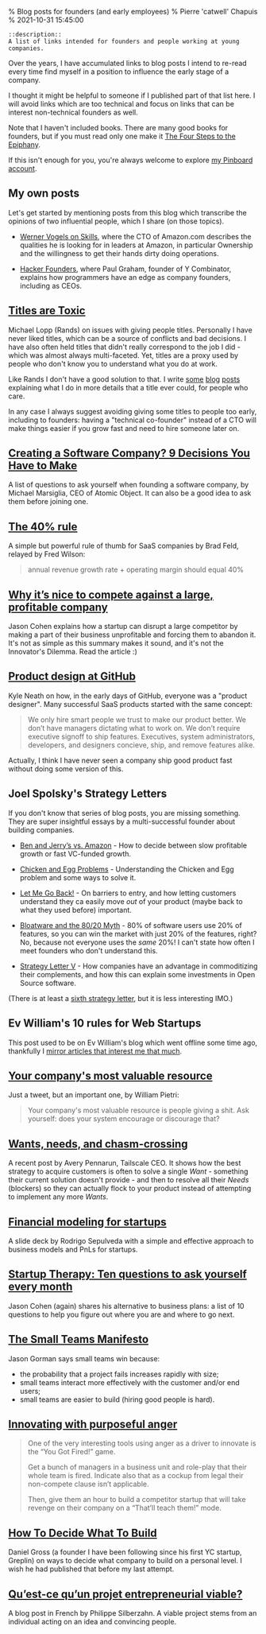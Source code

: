 % Blog posts for founders (and early employees)
% Pierre 'catwell' Chapuis
% 2021-10-31 15:45:00

    ::description::
    A list of links intended for founders and people working at young companies.

Over the years, I have accumulated links to blog posts I intend to re-read every time find myself in a position to influence the early stage of a company.

I thought it might be helpful to someone if I published part of that list here. I will avoid links which are too technical and focus on links that can be interest non-technical founders as well.

Note that I haven't included books. There are many good books for founders, but if you must read only one make it [The Four Steps to the Epiphany](https://www.amazon.com/Four-Steps-Epiphany-Steve-Blank/dp/0989200507).

If this isn't enough for you, you're always welcome to explore [my Pinboard account](https://pinboard.in/u:catwell/).

## My own posts

Let's get started by mentioning posts from this blog which transcribe the opinions of two influential people, which I share (on those topics).

- [Werner Vogels on Skills](https://blog.separateconcerns.com/2013-03-24-vogels-skills.html), where the CTO of Amazon.com describes the qualities he is looking for in leaders at Amazon, in particular Ownership and the willingness to get their hands dirty doing operations.

- [Hacker Founders](https://blog.separateconcerns.com/2014-05-28-hacker-founders.html), where Paul Graham, founder of Y Combinator, explains how programmers have an edge as company founders, including as CEOs.

## [Titles are Toxic](https://randsinrepose.com/archives/titles-are-toxic/)

Michael Lopp (Rands) on issues with giving people titles. Personally I have never liked titles, which can be a source of conflicts and bad decisions. I have also often held titles that didn't really correspond to the job I did - which was almost always multi-faceted. Yet, titles are a proxy used by people who don't know you to understand what you do at work.

Like Rands I don't have a good solution to that. I write [some](https://blog.separateconcerns.com/2013-06-20-three-years-proprietary-projects.html) [blog](https://blog.separateconcerns.com/2018-01-06-four-years.html) [posts](https://blog.separateconcerns.com/2021-05-01-inch.html) explaining what I do in more details that a title ever could, for people who care.

In any case I always suggest avoiding giving some titles to people too early, including to founders: having a "technical co-founder" instead of a CTO will make things easier if you grow fast and need to hire someone later on.

## [Creating a Software Company? 9 Decisions You Have to Make](https://spin.atomicobject.com/2014/06/02/software-company-decisions/)

A list of questions to ask yourself when founding a software company, by Michael Marsiglia, CEO of Atomic Object. It can also be a good idea to ask them before joining one.

## [The 40% rule](https://avc.com/2015/02/the-40-rule/)

A simple but powerful rule of thumb for SaaS companies by Brad Feld, relayed by Fred Wilson:

> annual revenue growth rate + operating margin should equal 40%

## [Why it’s nice to compete against a large, profitable company](https://blog.asmartbear.com/compete-on-profit.html)

Jason Cohen explains how a startup can disrupt a large competitor by making a part of their business unprofitable and forcing them to abandon it. It's not as simple as this summary makes it sound, and it's not the Innovator's Dilemma. Read the article :)

## [Product design at GitHub](https://warpspire.com/posts/product-design)

Kyle Neath on how, in the early days of GitHub, everyone was a "product designer". Many successful SaaS products started with the same concept:

> We only hire smart people we trust to make our product better. We don’t have managers dictating what to work on. We don’t require executive signoff to ship features. Executives, system administrators, developers, and designers concieve, ship, and remove features alike.

Actually, I think I have never seen a company ship good product fast without doing some version of this.

## Joel Spolsky's Strategy Letters

If you don't know that series of blog posts, you are missing something. They are super insightful essays by a multi-successful founder about building companies.

- [Ben and Jerry’s vs. Amazon](https://www.joelonsoftware.com/2000/05/12/strategy-letter-i-ben-and-jerrys-vs-amazon/) - How to decide between slow profitable growth or fast VC-funded growth.

- [Chicken and Egg Problems](https://www.joelonsoftware.com/2000/05/24/strategy-letter-ii-chicken-and-egg-problems/) - Understanding the Chicken and Egg problem and some ways to solve it.

- [Let Me Go Back!](https://www.joelonsoftware.com/2000/06/03/strategy-letter-iii-let-me-go-back/) - On barriers to entry, and how letting customers understand they ca easily move *out* of your product (maybe back to what they used before) important.

- [Bloatware and the 80/20 Myth](https://www.joelonsoftware.com/2001/03/23/strategy-letter-iv-bloatware-and-the-8020-myth/) - 80% of software users use 20% of features, so you can win the market with just 20% of the features, right? No, because not everyone uses the *same* 20%! I can't state how often I meet founders who don't understand this.

- [Strategy Letter V](https://www.joelonsoftware.com/2002/06/12/strategy-letter-v/) - How companies have an advantage in commoditizing their complements, and how this can explain some investments in Open Source software.

(There is at least a [sixth strategy letter](https://www.joelonsoftware.com/2007/09/18/strategy-letter-vi/), but it is less interesting IMO.)

## Ev William's 10 rules for Web Startups

This post used to be on Ev William's blog which went offline some time ago, thankfully I [mirror articles that interest me that much](http://files.catwell.info/misc/mirror/evan-williams-10-rules-startups.txt).

## [Your company's most valuable resource](https://twitter.com/williampietri/status/732602463082188801)

Just a tweet, but an important one, by William Pietri:

> Your company's most valuable resource is people giving a shit. Ask yourself: does your system encourage or discourage that?

## [Wants, needs, and chasm-crossing](https://apenwarr.ca/log/20211024)

A recent post by Avery Pennarun, Tailscale CEO. It shows how the best strategy to acquire customers is often to solve a single *Want* - something their current solution doesn't provide - and then to resolve all their *Needs* (blockers) so they can actually flock to your product instead of attempting to implement any more *Wants*.

## [Financial modeling for startups](https://www.slideshare.net/rodrigo1971/financial-modeling-for-startups)

A slide deck by Rodrigo Sepulveda with a simple and effective approach to business models and PnLs for startups.


## [Startup Therapy: Ten questions to ask yourself every month](https://blog.asmartbear.com/startup-business-plan.html)

Jason Cohen (again) shares his alternative to business plans: a list of 10 questions to help you figure out where you are and where to go next.

## [The Small Teams Manifesto](http://codemanship.co.uk/parlezuml/blog/?postid=1322)

Jason Gorman says small teams win because:

- the probability that a project fails increases rapidly with size;
- small teams interact more effectively with the customer and/or end users;
- small teams are easier to build (hiring good people is hard).

## [Innovating with purposeful anger](https://www.icopilots.com/innovation-mindset/innovating-purposeful-anger-12965)

> One of the very interesting tools using anger as a driver to innovate is the “You Got Fired!” game.
>
> Get a bunch of managers in a business unit and role-play that their whole team is fired. Indicate also that as a cockup from legal their non-compete clause isn’t applicable.
>
> Then, give them an hour to build a competitor startup that will take revenge on their company on a “That’ll teach them!” mode.

## [How To Decide What To Build](https://dcgross.com/decide-what-to-build/)

Daniel Gross (a founder I have been following since his first YC startup, Greplin) on ways to decide what company to build on a personal level. I wish he had published that before my last attempt.

## [Qu’est-ce qu’un projet entrepreneurial viable?](https://philippesilberzahn.com/2011/10/03/projet-entrepreneurial-viable/)

A blog post in French by Philippe Silberzahn. A viable project stems from an individual acting on an idea and convincing people.

